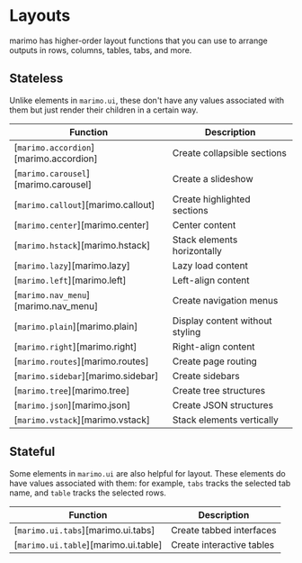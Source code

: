 # Layouts

marimo has higher-order layout functions that you can use to arrange outputs
in rows, columns, tables, tabs, and more.

## Stateless

Unlike elements in `marimo.ui`, these don't have any values associated with
them but just render their children in a certain way.

| Function | Description |
|----------|-------------|
| [`marimo.accordion`][marimo.accordion] | Create collapsible sections |
| [`marimo.carousel`][marimo.carousel] | Create a slideshow |
| [`marimo.callout`][marimo.callout] | Create highlighted sections |
| [`marimo.center`][marimo.center] | Center content |
| [`marimo.hstack`][marimo.hstack] | Stack elements horizontally |
| [`marimo.lazy`][marimo.lazy] | Lazy load content |
| [`marimo.left`][marimo.left] | Left-align content |
| [`marimo.nav_menu`][marimo.nav_menu] | Create navigation menus |
| [`marimo.plain`][marimo.plain] | Display content without styling |
| [`marimo.right`][marimo.right] | Right-align content |
| [`marimo.routes`][marimo.routes] | Create page routing |
| [`marimo.sidebar`][marimo.sidebar] | Create sidebars |
| [`marimo.tree`][marimo.tree] | Create tree structures |
| [`marimo.json`][marimo.json] | Create JSON structures |
| [`marimo.vstack`][marimo.vstack] | Stack elements vertically |

## Stateful

Some elements in `marimo.ui` are also helpful for layout. These elements
do have values associated with them: for example, `tabs` tracks the
selected tab name, and `table` tracks the selected rows.

| Function | Description |
|----------|-------------|
| [`marimo.ui.tabs`][marimo.ui.tabs] | Create tabbed interfaces |
| [`marimo.ui.table`][marimo.ui.table] | Create interactive tables |
